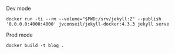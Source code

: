 Dev mode
```
docker run -ti --rm --volume="$PWD:/srv/jekyll:Z" --publish '0.0.0.0:4000:4000' jvconseil/jekyll-docker:4.3.3 jekyll serve
```

Prod mode
```
docker build -t blog .
```
